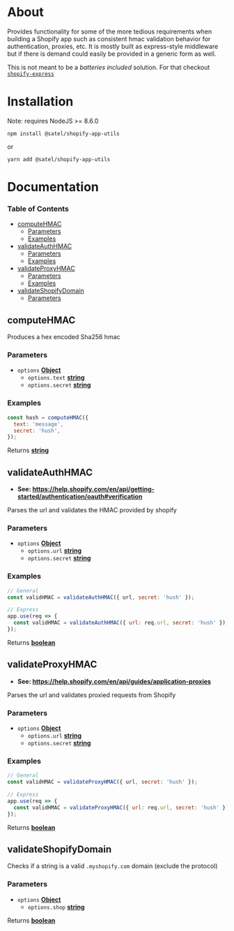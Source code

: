 # About

Provides functionality for some of the more tedious requirements when building a Shopify app such as consistent hmac validation behavior for authentication, proxies, etc. It is mostly built as express-style middleware but if there is demand could easily be provided in a generic form as well.

This is not meant to be a _batteries included_ solution. For that checkout [`shopify-express`](https://github.com/Shopify/shopify-express)

# Installation

Note: requires NodeJS >= 8.6.0

`npm install @satel/shopify-app-utils`

or

`yarn add @satel/shopify-app-utils`

# Documentation

<!-- Generated by documentation.js. Update this documentation by updating the source code. -->

### Table of Contents

-   [computeHMAC](#computehmac)
    -   [Parameters](#parameters)
    -   [Examples](#examples)
-   [validateAuthHMAC](#validateauthhmac)
    -   [Parameters](#parameters-1)
    -   [Examples](#examples-1)
-   [validateProxyHMAC](#validateproxyhmac)
    -   [Parameters](#parameters-2)
    -   [Examples](#examples-2)
-   [validateShopifyDomain](#validateshopifydomain)
    -   [Parameters](#parameters-3)

## computeHMAC

Produces a hex encoded Sha256 hmac

### Parameters

-   `options` **[Object](https://developer.mozilla.org/docs/Web/JavaScript/Reference/Global_Objects/Object)** 
    -   `options.text` **[string](https://developer.mozilla.org/docs/Web/JavaScript/Reference/Global_Objects/String)** 
    -   `options.secret` **[string](https://developer.mozilla.org/docs/Web/JavaScript/Reference/Global_Objects/String)** 

### Examples

```javascript
const hash = computeHMAC({
  text: 'message',
  secret: 'hush',
});
```

Returns **[string](https://developer.mozilla.org/docs/Web/JavaScript/Reference/Global_Objects/String)** 

## validateAuthHMAC

-   **See: <https://help.shopify.com/en/api/getting-started/authentication/oauth#verification>**

Parses the url and validates the HMAC provided by shopify

### Parameters

-   `options` **[Object](https://developer.mozilla.org/docs/Web/JavaScript/Reference/Global_Objects/Object)** 
    -   `options.url` **[string](https://developer.mozilla.org/docs/Web/JavaScript/Reference/Global_Objects/String)** 
    -   `options.secret` **[string](https://developer.mozilla.org/docs/Web/JavaScript/Reference/Global_Objects/String)** 

### Examples

```javascript
// General
const validHMAC = validateAuthHMAC({ url, secret: 'hush' });

// Express
app.use(req => {
  const validHMAC = validateAuthHMAC({ url: req.url, secret: 'hush' });
});
```

Returns **[boolean](https://developer.mozilla.org/docs/Web/JavaScript/Reference/Global_Objects/Boolean)** 

## validateProxyHMAC

-   **See: <https://help.shopify.com/en/api/guides/application-proxies>**

Parses the url and validates proxied requests from Shopify

### Parameters

-   `options` **[Object](https://developer.mozilla.org/docs/Web/JavaScript/Reference/Global_Objects/Object)** 
    -   `options.url` **[string](https://developer.mozilla.org/docs/Web/JavaScript/Reference/Global_Objects/String)** 
    -   `options.secret` **[string](https://developer.mozilla.org/docs/Web/JavaScript/Reference/Global_Objects/String)** 

### Examples

```javascript
// General
const validHMAC = validateProxyHMAC({ url, secret: 'hush' });

// Express
app.use(req => {
  const validHMAC = validateProxyHMAC({ url: req.url, secret: 'hush' });
});
```

Returns **[boolean](https://developer.mozilla.org/docs/Web/JavaScript/Reference/Global_Objects/Boolean)** 

## validateShopifyDomain

Checks if a string is a valid `.myshopify.com` domain (exclude the protocol)

### Parameters

-   `options` **[Object](https://developer.mozilla.org/docs/Web/JavaScript/Reference/Global_Objects/Object)** 
    -   `options.shop` **[string](https://developer.mozilla.org/docs/Web/JavaScript/Reference/Global_Objects/String)** 

Returns **[boolean](https://developer.mozilla.org/docs/Web/JavaScript/Reference/Global_Objects/Boolean)** 
